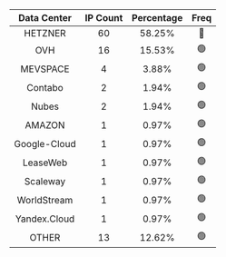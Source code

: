 | Data Center | IP Count | Percentage | Freq |
|:------------:|:--------:|:-----------:|:-----:|
| HETZNER | 60 | 58.25% | 🔴 |
| OVH | 16 | 15.53% | 🟢 |
| MEVSPACE | 4 | 3.88% | 🟢 |
| Contabo | 2 | 1.94% | 🟢 |
| Nubes | 2 | 1.94% | 🟢 |
| AMAZON | 1 | 0.97% | 🟢 |
| Google-Cloud | 1 | 0.97% | 🟢 |
| LeaseWeb | 1 | 0.97% | 🟢 |
| Scaleway | 1 | 0.97% | 🟢 |
| WorldStream | 1 | 0.97% | 🟢 |
| Yandex.Cloud | 1 | 0.97% | 🟢 |
| OTHER | 13 | 12.62% | 🟢 |